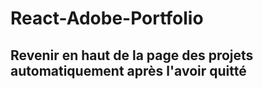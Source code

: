 # React-Adobe-Portfolio

## Revenir en haut de la page des projets automatiquement après l'avoir quitté
